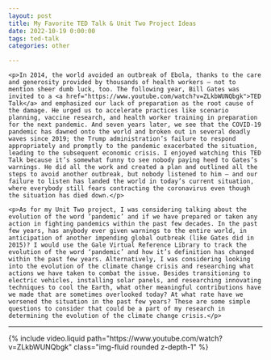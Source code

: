 ```yaml
---
layout: post
title: My Favorite TED Talk & Unit Two Project Ideas
date: 2022-10-19 0:00:00
tags: ted-talk
categories: other

---
```


<div>

    <p>In 2014, the world avoided an outbreak of Ebola, thanks to the care and generosity provided by thousands of health workers — not to mention sheer dumb luck, too. The following year, Bill Gates was invited to a <a href="https://www.youtube.com/watch?v=ZLkbWUNQbgk">TED Talk</a> and emphasized our lack of preparation as the root cause of the damage. He urged us to accelerate practices like scenario planning, vaccine research, and health worker training in preparation for the next pandemic. And seven years later, we see that the COVID-19 pandemic has dawned onto the world and broken out in several deadly waves since 2019; the Trump administration’s failure to respond appropriately and promptly to the pandemic exacerbated the situation, leading to the subsequent economic crisis. I enjoyed watching this TED Talk because it’s somewhat funny to see nobody paying heed to Gates’s warnings. He did all the work and created a plan and outlined all the steps to avoid another outbreak, but nobody listened to him — and our failure to listen has landed the world in today’s current situation, where everybody still fears contracting the coronavirus even though the situation has died down.</p>

    <p>As for my Unit Two project, I was considering talking about the evolution of the word ‘pandemic’ and if we have prepared or taken any action in fighting pandemics within the past few decades. In the past few years, has anybody ever given warnings to the entire world, in anticipation of another impending global outbreak (like Gates did in 2015)? I would use the Gale Virtual Reference Library to track the evolution of the word ‘pandemic’ and how it’s definition has changed within the past few years. Alternatively, I was considering looking into the evolution of the climate change crisis and researching what actions we have taken to combat the issue. Besides transitioning to electric vehicles, installing solar panels, and researching innovating techniques to cool the Earth, what other meaningful contributions have we made that are sometimes overlooked today? At what rate have we worsened the situation in the past few years? These are some simple questions to consider that could be a part of my research in determining the evolution of the climate change crisis.</p>

</div>

<hr>

<div class="row mt-3">
    <div class="col-sm mt-3 mt-md-0">
        {% include video.liquid path="https://www.youtube.com/watch?v=ZLkbWUNQbgk" class="img-fluid rounded z-depth-1" %}
    </div>
</div>
